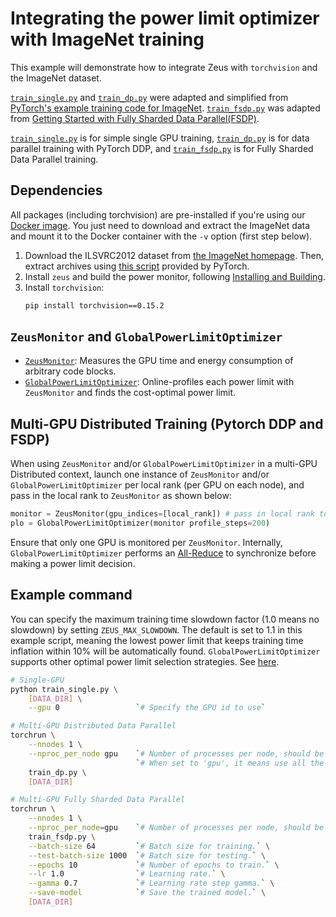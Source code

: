 # Integrating the power limit optimizer with ImageNet training

This example will demonstrate how to integrate Zeus with `torchvision` and the ImageNet dataset.

[`train_single.py`](train_single.py) and [`train_dp.py`](train_dp.py) were adapted and simplified from [PyTorch's example training code for ImageNet](https://github.com/pytorch/examples/blob/main/imagenet/main.py). [`train_fsdp.py`](train_fsdp.py) was adapted from [Getting Started with Fully Sharded Data Parallel(FSDP)](https://pytorch.org/tutorials/intermediate/FSDP_tutorial.html).

[`train_single.py`](train_single.py) is for simple single GPU training, [`train_dp.py`](train_dp.py) is for data parallel training with PyTorch DDP, and [`train_fsdp.py`](train_fsdp.py) is for Fully Sharded Data Parallel training. 

## Dependencies

All packages (including torchvision) are pre-installed if you're using our [Docker image](https://ml.energy/zeus/getting_started/#using-docker).
You just need to download and extract the ImageNet data and mount it to the Docker container with the `-v` option (first step below).

1. Download the ILSVRC2012 dataset from [the ImageNet homepage](http://www.image-net.org/).
    Then, extract archives using [this script](https://github.com/pytorch/examples/blob/main/imagenet/extract_ILSVRC.sh) provided by PyTorch.
1. Install `zeus` and build the power monitor, following [Installing and Building](https://ml.energy/zeus/getting_started/installing_and_building/).
1. Install `torchvision`:
    ```sh
    pip install torchvision==0.15.2
    ```

## `ZeusMonitor` and `GlobalPowerLimitOptimizer`

- [`ZeusMonitor`](http://ml.energy/zeus/reference/monitor/#zeus.monitor.ZeusMonitor): Measures the GPU time and energy consumption of arbitrary code blocks.
- [`GlobalPowerLimitOptimizer`](https://ml.energy/zeus/reference/optimizer/power_limit/#zeus.optimizer.power_limit.GlobalPowerLimitOptimizer): Online-profiles each power limit with `ZeusMonitor` and finds the cost-optimal power limit.

## Multi-GPU Distributed Training (Pytorch DDP and FSDP)

When using `ZeusMonitor` and/or `GlobalPowerLimitOptimizer` in a multi-GPU Distributed context, launch one instance of `ZeusMonitor` and/or `GlobalPowerLimitOptimizer` per local rank (per GPU on each node), and pass in the local rank to `ZeusMonitor` as shown below:

```python
monitor = ZeusMonitor(gpu_indices=[local_rank]) # pass in local rank to gpu_indices.
plo = GlobalPowerLimitOptimizer(monitor profile_steps=200)
```

Ensure that only one GPU is monitored per `ZeusMonitor`. Internally, `GlobalPowerLimitOptimizer` performs an [All-Reduce](https://pytorch.org/docs/stable/distributed.html) to synchronize before making a power limit decision.

## Example command

You can specify the maximum training time slowdown factor (1.0 means no slowdown) by setting `ZEUS_MAX_SLOWDOWN`. The default is set to 1.1 in this example script, meaning the lowest power limit that keeps training time inflation within 10% will be automatically found.
`GlobalPowerLimitOptimizer` supports other optimal power limit selection strategies. See [here](https://ml.energy/zeus/reference/optimizer/power_limit).

```bash
# Single-GPU
python train_single.py \
    [DATA_DIR] \
    --gpu 0                 `# Specify the GPU id to use`

# Multi-GPU Distributed Data Parallel
torchrun \
    --nnodes 1 \
    --nproc_per_node gpu    `# Number of processes per node, should be equal to the number of GPUs.` \
                            `# When set to 'gpu', it means use all the GPUs available.` \
    train_dp.py \
    [DATA_DIR]

# Multi-GPU Fully Sharded Data Parallel
torchrun \
    --nnodes 1 \
    --nproc_per_node=gpu    `# Number of processes per node, should be equal to the number of GPUs.` \
    train_fsdp.py \
    --batch-size 64         `# Batch size for training.` \
    --test-batch-size 1000  `# Batch size for testing.` \
    --epochs 10             `# Number of epochs to train.` \
    --lr 1.0                `# Learning rate.` \
    --gamma 0.7             `# Learning rate step gamma.` \
    --save-model            `# Save the trained model.` \
    [DATA_DIR]
```


